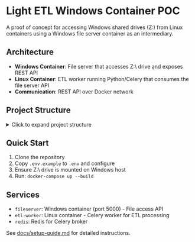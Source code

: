 # Light ETL Windows Container POC

A proof of concept for accessing Windows shared drives (Z:\) from Linux containers using a Windows file server container as an intermediary.

## Architecture

- **Windows Container**: File server that accesses Z:\ drive and exposes REST API
- **Linux Container**: ETL worker running Python/Celery that consumes the file server API
- **Communication**: REST API over Docker network

## Project Structure

<details>
<summary>Click to expand project structure</summary>
```bash
light-etl-windows-container-poc/
│
├── README.md
├── .gitignore
├── .env.example
├── docker-compose.yml
│
├── fileserver/                    # Windows container service
│   ├── Dockerfile
│   ├── fileserver.py
│   └── requirements.txt
│
├── etl-worker/                    # Linux container service
│   ├── Dockerfile
│   ├── requirements.txt
│   ├── celery_config.py
│   ├── etl_processor/
│   │   ├── __init__.py
│   │   ├── celery_app.py
│   │   ├── tasks.py
│   │   ├── file_access.py
│   │   └── utils.py
│   └── tests/
│       ├── __init__.py
│       └── test_file_access.py
│
├── shared_data/                   # Local test data (not for production)
│   └── sample.xlsx
│
├── scripts/                       # Utility scripts
│   ├── start-windows.ps1
│   ├── start-linux.sh
│   └── test-connection.py
│
└── docs/
    ├── architecture.md
    └── setup-guide.md
```
</details>

## Quick Start

1. Clone the repository
2. Copy `.env.example` to `.env` and configure
3. Ensure Z:\ drive is mounted on Windows host
4. Run: `docker-compose up --build`

## Services

- `fileserver`: Windows container (port 5000) - File access API
- `etl-worker`: Linux container - Celery worker for ETL processing
- `redis`: Redis for Celery broker

See [docs/setup-guide.md](docs/setup-guide.md) for detailed instructions.